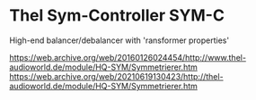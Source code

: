 # Thel Sym-Controller SYM-C
High-end balancer/debalancer with 'ransformer properties'  
  
https://web.archive.org/web/20160126024454/http://www.thel-audioworld.de/module/HQ-SYM/Symmetrierer.htm  
https://web.archive.org/web/20210619130423/http://thel-audioworld.de/module/HQ-SYM/Symmetrierer.htm  


